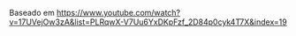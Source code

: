 Baseado em https://www.youtube.com/watch?v=17UVejOw3zA&list=PLRqwX-V7Uu6YxDKpFzf_2D84p0cyk4T7X&index=19
